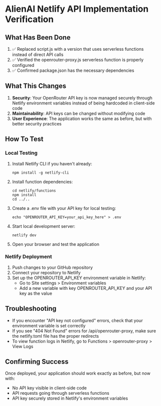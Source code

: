 # AlienAI Netlify API Implementation Verification

## What Has Been Done
1. ✅ Replaced script.js with a version that uses serverless functions instead of direct API calls
2. ✅ Verified the openrouter-proxy.js serverless function is properly configured
3. ✅ Confirmed package.json has the necessary dependencies

## What This Changes
1. **Security**: Your OpenRouter API key is now managed securely through Netlify environment variables instead of being hardcoded in client-side code
2. **Maintainability**: API keys can be changed without modifying code
3. **User Experience**: The application works the same as before, but with better security practices

## How To Test

### Local Testing
1. Install Netlify CLI if you haven't already:
   ```
   npm install -g netlify-cli
   ```

2. Install function dependencies:
   ```
   cd netlify/functions
   npm install
   cd ../..
   ```

3. Create a .env file with your API key for local testing:
   ```
   echo "OPENROUTER_API_KEY=your_api_key_here" > .env
   ```

4. Start local development server:
   ```
   netlify dev
   ```

5. Open your browser and test the application

### Netlify Deployment
1. Push changes to your GitHub repository
2. Connect your repository to Netlify
3. Set up the OPENROUTER_API_KEY environment variable in Netlify:
   - Go to Site settings > Environment variables
   - Add a new variable with key OPENROUTER_API_KEY and your API key as the value

## Troubleshooting
- If you encounter "API key not configured" errors, check that your environment variable is set correctly
- If you see "404 Not Found" errors for /api/openrouter-proxy, make sure the netlify.toml file has the proper redirects
- To view function logs in Netlify, go to Functions > openrouter-proxy > View Logs

## Confirming Success
Once deployed, your application should work exactly as before, but now with:
- No API key visible in client-side code
- API requests going through serverless functions
- API key securely stored in Netlify's environment variables 